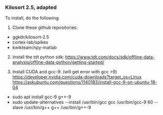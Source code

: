 ### Kilosort 2.5, adapted ###
To install, do the following:

1. Clone these github repositories:
- ggkdr/kilosort-2.5
- cortex-lab/spikes
- kwikteam/npy-matlab

2. Install the tdt python sdk:
https://www.tdt.com/docs/sdk/offline-data-analysis/offline-data-python/getting-started/

3. Install CUDA and gcc-9: (will get error with gcc >9)
https://developer.nvidia.com/cuda-downloads?target_os=Linux
https://askubuntu.com/questions/1140183/install-gcc-9-on-ubuntu-18-04

* sudo apt install gcc-9 g++-9
* sudo update-alternatives --install /usr/bin/gcc gcc /usr/bin/gcc-9 60 --slave /usr/bin/g++ g++ /usr/bin/g++-9
